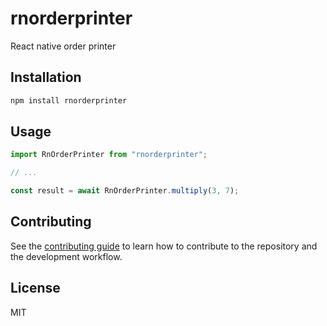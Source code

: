 # rnorderprinter

React native order printer

## Installation

```sh
npm install rnorderprinter
```

## Usage

```js
import RnOrderPrinter from "rnorderprinter";

// ...

const result = await RnOrderPrinter.multiply(3, 7);
```

## Contributing

See the [contributing guide](CONTRIBUTING.md) to learn how to contribute to the repository and the development workflow.

## License

MIT
